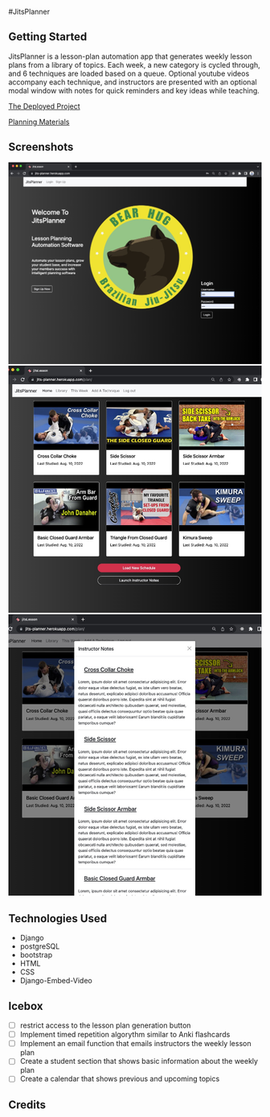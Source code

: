 #JitsPlanner

## Getting Started

JitsPlanner is a lesson-plan automation app that generates weekly lesson plans from a library of topics. Each week, a new category is cycled through, and 6 techniques are loaded based on a queue. Optional youtube videos accompany each technique, and instructors are presented with an optional modal window with notes for quick reminders and key ideas while teaching.

[The Deployed Project](https://jits-planner.herokuapp.com)

[Planning Materials](https://trello.com/b/KAMGRfV2/jitsplanner)

## Screenshots

![landing page screenshot](staticfiles/landing.jpg) 
![lesson plan screenshot](staticfiles/lesson-plan.jpg)
![instructor notes](staticfiles/notes.jpg)

## Technologies Used

- Django
- postgreSQL
- bootstrap
- HTML
- CSS
- Django-Embed-Video 

## Icebox

- [ ] restrict access to the lesson plan generation button
- [ ] Implement timed repetition algorythm similar to Anki flashcards
- [ ] Implement an email function that emails instructors the weekly lesson plan
- [ ] Create a student section that shows basic information about the weekly plan
- [ ] Create a calendar that shows previous and upcoming topics

## Credits